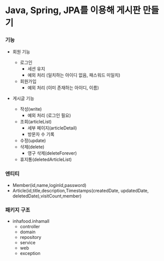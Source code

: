 # Java, Spring, JPA를 이용해 게시판 만들기

### 기능

- 회원 기능
  - 로그인
    - 세션 유지
    - 예외 처리 (일치하는 아이디 없음, 패스워드 미일치)
  - 회원가입
    - 예외 처리 (이미 존재하는 아이디, 이름)


- 게시글 기능
  - 작성(write)
    - 예외 처리 (로그인 필요)
  - 조회(articleList)
    - 세부 페이지(articleDetail)
    - 방문자 수 기록
  - 수정(update)
  - 삭제(delete)
    - 영구 삭제(deleteForever)
  - 휴지통(deletedArticleList)

### 엔티티

- Member(id,name,loginId,password)
- Article(id,title,description,Timestamps(createdDate, updatedDate, deletedDate),visitCount,member)

### 패키지 구조

- inhafood.inhamall
  - controller
  - domain
  - repository
  - service
  - web
  - exception
